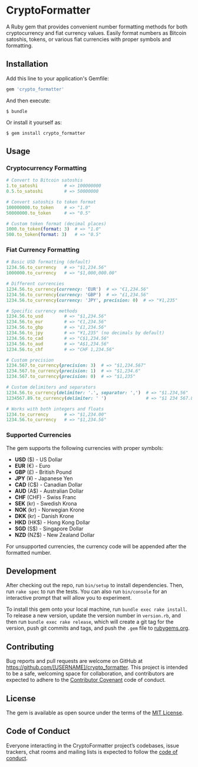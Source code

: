 # CryptoFormatter

A Ruby gem that provides convenient number formatting methods for both cryptocurrency and fiat currency values. Easily format numbers as Bitcoin satoshis, tokens, or various fiat currencies with proper symbols and formatting.

## Installation

Add this line to your application's Gemfile:

```ruby
gem 'crypto_formatter'
```

And then execute:

    $ bundle

Or install it yourself as:

    $ gem install crypto_formatter

## Usage

### Cryptocurrency Formatting

```ruby
# Convert to Bitcoin satoshis
1.to_satoshi          # => 100000000
0.5.to_satoshi        # => 50000000

# Convert satoshis to token format
100000000.to_token    # => "1.0"
50000000.to_token     # => "0.5"

# Custom token format (decimal places)
1000.to_token(format: 3)  # => "1.0"
500.to_token(format: 3)   # => "0.5"
```

### Fiat Currency Formatting

```ruby
# Basic USD formatting (default)
1234.56.to_currency   # => "$1,234.56"
1000000.to_currency   # => "$1,000,000.00"

# Different currencies
1234.56.to_currency(currency: 'EUR')  # => "€1,234.56"
1234.56.to_currency(currency: 'GBP')  # => "£1,234.56"
1234.56.to_currency(currency: 'JPY', precision: 0)  # => "¥1,235"

# Specific currency methods
1234.56.to_usd        # => "$1,234.56"
1234.56.to_eur        # => "€1,234.56"
1234.56.to_gbp        # => "£1,234.56"
1234.56.to_jpy        # => "¥1,235" (no decimals by default)
1234.56.to_cad        # => "C$1,234.56"
1234.56.to_aud        # => "A$1,234.56"
1234.56.to_chf        # => "CHF 1,234.56"

# Custom precision
1234.567.to_currency(precision: 3)  # => "$1,234.567"
1234.567.to_currency(precision: 1)  # => "$1,234.6"
1234.567.to_currency(precision: 0)  # => "$1,235"

# Custom delimiters and separators
1234.56.to_currency(delimiter: '.', separator: ',')  # => "$1.234,56"
1234567.89.to_currency(delimiter: ' ')               # => "$1 234 567.89"

# Works with both integers and floats
1234.to_currency      # => "$1,234.00"
1234.56.to_currency   # => "$1,234.56"
```

### Supported Currencies

The gem supports the following currencies with proper symbols:

- **USD** ($) - US Dollar
- **EUR** (€) - Euro
- **GBP** (£) - British Pound
- **JPY** (¥) - Japanese Yen
- **CAD** (C$) - Canadian Dollar
- **AUD** (A$) - Australian Dollar
- **CHF** (CHF) - Swiss Franc
- **SEK** (kr) - Swedish Krona
- **NOK** (kr) - Norwegian Krone
- **DKK** (kr) - Danish Krone
- **HKD** (HK$) - Hong Kong Dollar
- **SGD** (S$) - Singapore Dollar
- **NZD** (NZ$) - New Zealand Dollar

For unsupported currencies, the currency code will be appended after the formatted number.

## Development

After checking out the repo, run `bin/setup` to install dependencies. Then, run `rake spec` to run the tests. You can also run `bin/console` for an interactive prompt that will allow you to experiment.

To install this gem onto your local machine, run `bundle exec rake install`. To release a new version, update the version number in `version.rb`, and then run `bundle exec rake release`, which will create a git tag for the version, push git commits and tags, and push the `.gem` file to [rubygems.org](https://rubygems.org).

## Contributing

Bug reports and pull requests are welcome on GitHub at https://github.com/[USERNAME]/crypto_formatter. This project is intended to be a safe, welcoming space for collaboration, and contributors are expected to adhere to the [Contributor Covenant](http://contributor-covenant.org) code of conduct.

## License

The gem is available as open source under the terms of the [MIT License](https://opensource.org/licenses/MIT).

## Code of Conduct

Everyone interacting in the CryptoFormatter project’s codebases, issue trackers, chat rooms and mailing lists is expected to follow the [code of conduct](https://github.com/[USERNAME]/crypto_formatter/blob/master/CODE_OF_CONDUCT.md).
